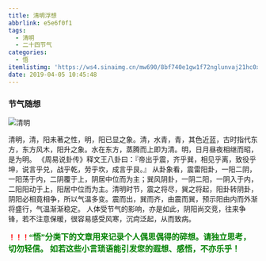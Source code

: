 ```yaml
---
title: 清明浮想
abbrlink: e5e6f0f1
tags:
  - 清明
  - 二十四节气
categories:
  - 悟
itemlistimg: 'https://ws4.sinaimg.cn/mw690/8bf740e1gw1f72nglunvaj21hc0xcqej.jpg'
date: 2019-04-05 10:45:48
---
```

### 节气随想

![清明](https://ws4.sinaimg.cn/mw690/8bf740e1gw1f72nglunvaj21hc0xcqej.jpg)

清明，清，阳未著之性，明，阳已显之象。清，水青，青，其色近蓝，古时指代东方，东方风木，阳升之象。水在东方，蒸腾而上即为清。明，日月昼夜相继而昭，是为明。
《周易说卦传》释文王八卦曰：『帝出乎震，齐乎巽，相见乎离，致役乎坤，说言乎兑，战乎乾，劳乎坎，成言乎艮。』
从卦象看，震雷阳卦，一阳二阴，一阳荡于内，二阴覆于上，阴居中位而为主；巽风阴卦，一阴二阳，一阴入于内，二阳阳动于上，阳居中位而为主。清明时节，震之将尽，巽之将起，阳卦转阴卦，阴阳必相竟相争，所以气温多变。震而出，巽而齐，由震而巽，预示阳由内而外渐将盛行，气温渐渐稳定。
人体受节气的影响，亦是如此，阴阳尚交竞，往来争锋，若不注意保暖，很容易感受风寒，沉疴泛起，从而致病。



**<font color=red>！！！</font><font color=green face=微软雅黑 size=3>“悟”分类下的文章用来记录个人偶思偶得的碎想。请独立思考，切勿轻信。 如若这些小言琐语能引发您的遐想、感悟，不亦乐乎！</font>**